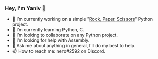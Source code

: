 ### Hey, I'm Yaniv 👋



- 🔭 I’m currently working on a simple "[Rock, Paper, Scissors](https://github.com/ya-nero/RockPaperScissors)" Python project.
- 🌱 I’m currently learning Python, C.
- 👯 I’m looking to collaborate on any Python project.
- 🤔 I’m looking for help with Assembly.
- 💬 Ask me about anything in general, I'll do my best to help.
- 📫 How to reach me: nero#2592 on Discord.
